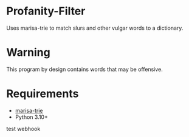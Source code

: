 # Profanity-Filter
Uses marisa-trie to match slurs and other vulgar words to a dictionary.
# Warning
This program by design contains words that may be offensive.
# Requirements
- [marisa-trie](https://github.com/pytries/marisa-trie)
- Python 3.10+

test webhook
